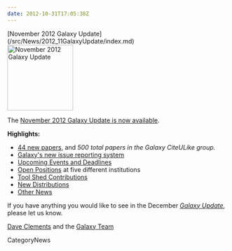 ```yaml
---
date: 2012-10-31T17:05:38Z
---
```

<div class='newsItemHeader'>[November 2012 Galaxy Update](/src/News/2012_11GalaxyUpdate/index.md)</div>

<div class='right'><a href='/GalaxyUpdates/2012_11'><img src='/Images/Logos/GalaxyUpdate200.png' alt='November 2012 Galaxy Update' width=150 /></a></div>

The [November 2012 Galaxy Update is now available](/src/GalaxyUpdates/2012_11/index.md). 

**Highlights:**

* [44 new papers](/src/GalaxyUpdates/2012_11/index.md#new-papers), and *500 total papers in the Galaxy CiteULike group.*
* [Galaxy's new issue reporting system](/src/GalaxyUpdates/2012_11/index.md#new-trello-issue-board)
* [Upcoming Events and Deadlines](/src/GalaxyUpdates/2012_11/index.md#upcoming-events-and-deadlines)
* [Open Positions](/src/GalaxyUpdates/2012_11/index.md#whos-hiring) at five different institutions
* [Tool Shed Contributions](/src/GalaxyUpdates/2012_11/index.md#tool-shed-contributions)
* [New Distributions](/src/GalaxyUpdates/2012_11/index.md#new-distributions)
* [Other News](/src/GalaxyUpdates/2012_11/index.md#other-news)

If you have anything you would like to see in the December *[Galaxy Update](/src/GalaxyUpdates/index.md)*, please let us know.

[Dave Clements](/src/DaveClements/index.md) and the [Galaxy Team](/src/GalaxyTeam/index.md)


CategoryNews
